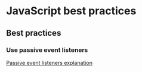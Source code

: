 # JavaScript best practices

## Best practices

### Use passive event listeners  
  [Passive event listeners explanation](https://github.com/WICG/EventListenerOptions/blob/gh-pages/explainer.md)
